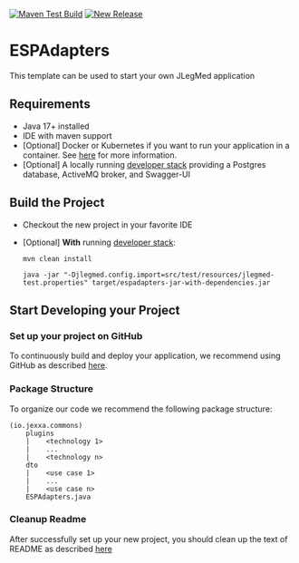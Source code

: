 
[![Maven Test Build](https://github.com/jexxa-projects/ESPAdapters/actions/workflows/mavenBuild.yml/badge.svg)](https://github.com/jexxa-projects/ESPAdapters/actions/workflows/mavenBuild.yml)
[![New Release](https://github.com/jexxa-projects/ESPAdapters/actions/workflows/newRelease.yml/badge.svg)](https://github.com/jexxa-projects/ESPAdapters/actions/workflows/newRelease.yml)

# ESPAdapters
This template can be used to start your own JLegMed application
 
##  Requirements

*   Java 17+ installed
*   IDE with maven support 
*   [Optional] Docker or Kubernetes if you want to run your application in a container. See [here](README-GitHub.md) for more information.   
*   [Optional] A locally running [developer stack](deploy/developerStack.yml) providing a Postgres database, ActiveMQ broker, and Swagger-UI 

## Build the Project

*   Checkout the new project in your favorite IDE

*   [Optional] **With** running [developer stack](deploy/developerStack.yml):
    ```shell
    mvn clean install
    
    java -jar "-Djlegmed.config.import=src/test/resources/jlegmed-test.properties" target/espadapters-jar-with-dependencies.jar
    ```


## Start Developing your Project

### Set up your project on GitHub  

To continuously build and deploy your application, we recommend using GitHub as described [here](README-GitHub.md).

### Package Structure
To organize our code we recommend the following package structure:

``` 
(io.jexxa.commons)
    plugins
    |    <technology 1>
    |    ...
    |    <technology n>
    dto  
    |    <use case 1>
    |    ...
    |    <use case n>
    ESPAdapters.java
```

### Cleanup Readme

After successfully set up your new project, you should clean up the text of README as described [here](https://www.makeareadme.com)    
